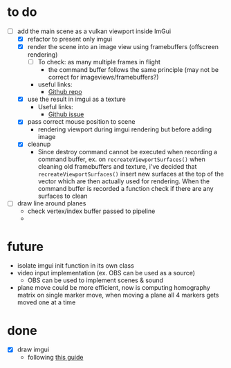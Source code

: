 # to do
- [ ] add the main scene as a vulkan viewport inside ImGui
	- [x] refactor to present only imgui
	- [x] render the scene into an image view using framebuffers (offscreen rendering)
		- [ ] To check: as many multiple frames in flight
			- the command buffer follows the same principle (may not be correct for imageviews/framebuffers?)
		- useful links:
			- [Github repo](https://github.com/SaschaWillems/Vulkan/blob/master/examples/offscreen/offscreen.cpp)
	- [x] use the result in imgui as a texture
		- Useful links:
			- [Github issue](https://github.com/ocornut/imgui/issues/5110)
	- [x] pass correct mouse position to scene
		- rendering viewport during imgui rendering but before adding image
	- [x] cleanup
		- Since destroy command cannot be executed when recording a command buffer, ex. on `recreateViewportSurfaces()` when cleaning old framebuffers and texture, i've decided that `recreateViewportSurfaces()` insert new surfaces at the top of the vector which are then actually used for rendering. When the command buffer is recorded a function check if there are any surfaces to clean
- [ ] draw line around planes
	- check vertex/index buffer passed to pipeline
	- 
# future
- isolate imgui init function in its own class
- video input implementation (ex. OBS can be used as a source)
	- OBS can be used to implement scenes & sound
- plane move could be more efficient, now is computing homography matrix on single marker move, when moving a plane all 4 markers gets moved one at a time

# done
- [x] draw imgui
	- following [this guide](https://frguthmann.github.io/posts/vulkan_imgui/)
